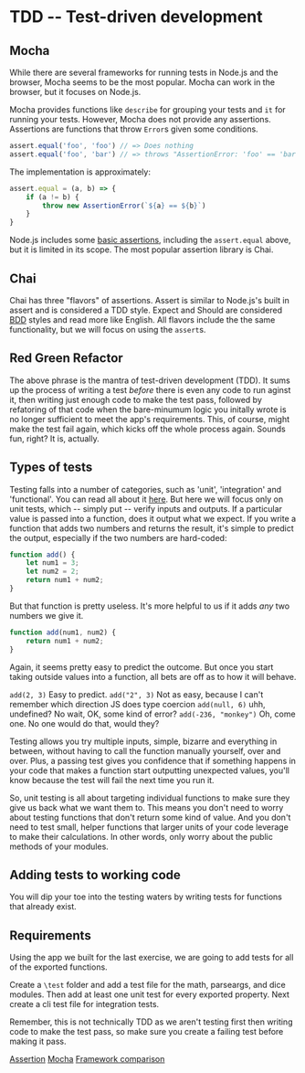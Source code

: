 # TDD -- Test-driven development

## Mocha

While there are several frameworks for running tests in Node.js and the browser,
Mocha seems to be the most popular. Mocha can work in the browser, but it
focuses on Node.js.

Mocha provides functions like `describe` for grouping your tests
and `it` for running your tests. However, Mocha does not provide
any assertions. Assertions are functions that throw `Error`s given some
conditions.

```js
assert.equal('foo', 'foo') // => Does nothing
assert.equal('foo', 'bar') // => throws "AssertionError: 'foo' == 'bar'"
```

The implementation is approximately:

```js
assert.equal = (a, b) => {
    if (a != b) {
        throw new AssertionError(`${a} == ${b}`)
    }
}
```

Node.js includes some [basic assertions](https://nodejs.org/api/assert.html),
including the `assert.equal` above, but it is limited in its scope. The most
popular assertion library is Chai.

## Chai

Chai has three "flavors" of assertions. Assert is similar to Node.js's built in
assert and is considered a TDD style. Expect and Should are considered
[BDD](https://en.wikipedia.org/wiki/Behavior-driven_development)
styles and read more like English. All flavors include the the same
functionality, but we will focus on using the `assert`s.

## Red Green Refactor

The above phrase is the mantra of test-driven development (TDD). It sums up the process of writing a test _before_ there is even any code to run aginst it, then writing just enough code to make the test pass, followed by refatoring of that code when the bare-minumum logic you initally wrote is no longer sufficient to meet the app's requirements. This, of course, might make the test fail again, which kicks off the whole process again. Sounds fun, right? It is, actually.

## Types of tests
Testing falls into a number of categories, such as 'unit', 'integration' and 'functional'. You can read all about it [here](https://www.sitepoint.com/javascript-testing-unit-functional-integration/).
But here we will focus only on unit tests, which -- simply put -- verify inputs and outputs. If a particular value is passed into a function, does it output what we expect. If you write a function that adds two numbers and returns the result, it's simple to predict the output, especially if the two numbers are hard-coded:

```js
function add() {
	let num1 = 3;
	let num2 = 2;
	return num1 + num2;
}
```

But that function is pretty useless. It's more helpful to us if it adds _any_ two numbers we give it.

```js
function add(num1, num2) {
	return num1 + num2;
}
```
Again, it seems pretty easy to predict the outcome. But once you start taking outside values into a function, all bets are off as to how it will behave.

`add(2, 3)` Easy to predict.
`add("2", 3)` Not as easy, because I can't remember which direction JS does type coercion
`add(null, 6)` uhh, undefined? No wait, OK, some kind of error?
`add(-236, "monkey")` Oh, come one. No one would do that, would they?  

Testing allows you try multiple inputs, simple, bizarre and everything in between, without having to call the function manually yourself, over and over. Plus, a passing test gives you confidence that if something happens in your code that makes a function start outputting unexpected values, you'll know because the test will fail the next time you run it.

So, unit testing is all about targeting individual functions to make sure they give us back what we want them to. This means you don't need to worry about testing functions that don't return some kind of value. And you don't need to test small, helper functions that larger units of your code leverage to make their calculations. In other words, only worry about the public methods of your modules.

## Adding tests to working code

You will dip your toe into the testing waters by writing tests for functions that already exist. 

## Requirements

Using the app we built for the last exercise, we are going to add tests for all
of the exported functions.

Create a `\test` folder and add a test file for the math, parseargs, and dice
modules. Then add at least one unit test for every exported property. Next
create a cli test file for integration tests.

Remember, this is not technically TDD as we aren't testing first then writing code to make the test pass, so make sure you create a failing test before making it pass.

[Assertion](https://en.wikipedia.org/wiki/Assertion_(software_development))
[Mocha](https://en.wikipedia.org/wiki/Mocha_(JavaScript_framework))
[Framework comparison](https://en.wikipedia.org/wiki/List_of_unit_testing_frameworks#JavaScript)

